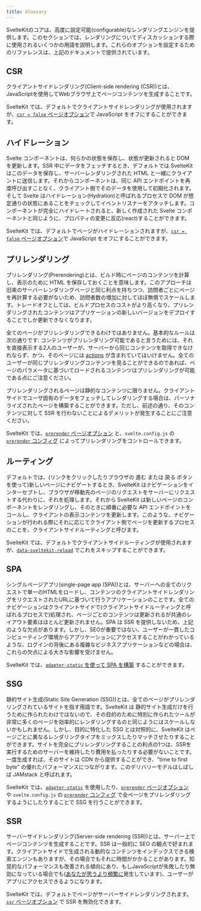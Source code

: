 ```yaml
---
title: Glossary
---
```


SvelteKitのコアは、高度に設定可能(configurable)なレンダリングエンジンを提供します。このセクションでは、レンダリングについてディスカッションする際に使用されるいくつかの用語を説明します。これらのオプションを設定するためのリファレンスは、上記のドキュメントで提供されています。

## CSR

クライアントサイドレンダリング(Client-side rendering (CSR))とは、JavaScriptを使用してWebブラウザ上でページコンテンツを生成することです。

SvelteKit では、デフォルトでクライアントサイドレンダリングが使用されますが、[`csr = false` ページオプション](page-options#csr)で JavaScript をオフにすることができます。

## ハイドレーション <!--Hydration-->

Svelte コンポーネントは、何らかの状態を保存し、状態が更新されると DOM を更新します。SSR 中にデータをフェッチするとき、デフォルトでは SvelteKit はこのデータを保存し、サーバーレンダリングされた HTML と一緒にクライアントに送信します。それからコンポーネントは、同じ API エンドポイントを再度呼び出すことなく、クライアント側でそのデータを使用して初期化されます。そして Svelte はハイドレーション(Hydration)と呼ばれるプロセスで DOM が想定通りの状態にあることをチェックしてイベントリスナーをアタッチします。コンポーネントが完全にハイドレートされると、新しく作成された Svelte コンポーネントと同じように、プロパティの変更に反応(react)することができます。

SvelteKit では、デフォルトでページがハイドレーションされますが、[`csr = false` ページオプション](page-options#csr)で JavaScript をオフにすることができます。

## プリレンダリング <!--Prerendering-->

プリレンダリング(Prerendering)とは、ビルド時にページのコンテンツを計算し、表示のために HTML を保存しておくことを意味します。このアプローチは旧来のサーバーレンダリングページと同じ利点を持ちつつ、訪問者ごとにページを再計算する必要がないため、訪問者数の増加に対してほぼ無償でスケールします。トレードオフとしては、ビルドプロセスのコストがより高くなり、プリレンダリングされたコンテンツはアプリケーションの新しいバージョンをデプロイすることでしか更新できなくなります。

全てのページがプリレンダリングできるわけではありません。基本的なルールは次の通りです: コンテンツがプリレンダリング可能であると言うためには、それを直接表示する2人のユーザーが、サーバーから同じコンテンツを取得できなけれならず、かつ、そのページには [actions](form-actions) が含まれていてはいけません。全てのユーザーが同じプリレンダリングコンテンツを見ることができるのであれば、ページのパラメータに基づいてロードされるコンテンツはプリレンダリングが可能である点にご注意ください。

プリレンダリングされるページは静的なコンテンツに限りません。クライアントサイドでユーザ固有のデータをフェッチしてレンダリングする場合は、パーソナライズされたページを構築することができます。ただし、前述の通り、そのコンテンツに対して SSR を行わないことによるデメリットが発生することにご注意ください。

SvelteKit では、[`prerender` ページオプション](page-options#prerender) と、`svelte.config.js` の [`prerender` コンフィグ](configuration#prerender) によってプリレンダリングをコントロールできます。

## ルーティング <!--Routing-->

デフォルトでは、(リンクをクリックしたりブラウザの 進む または 戻る ボタンを使って)新しいページにナビゲートするとき、SvelteKit はナビゲーションをインターセプトし、ブラウザが移動先のページのリクエストをサーバーにリクエストする代わりに、それを処理します。それから SvelteKit は新しいページのコンポーネントをレンダリングし、そのときに順番に必要な API エンドポイントをコールし、クライアントの表示コンテンツを更新します。このような、ナビゲーションが行われる際にそれに応じてクライアント側でページを更新するプロセスのことを、クライアントサイドルーティングと呼びます。

SvelteKit では、デフォルトでクライアントサイドルーティングが使用されますが、[`data-sveltekit-reload`](link-options#data-sveltekit-reload) でこれをスキップすることができます。

## SPA

シングルページアプリ(single-page app (SPA))とは、サーバーへの全てのリクエストで単一のHTMLをロードし、コンテンツのクライアントサイドレンダリングをリクエストされたURLに基づいて行うアプリケーションのことです。全てのナビゲーションはクライアントサイドで(クライアントサイドルーティングと呼ばれるプロセスで)処理され、ページごとのコンテンツは更新されるが共通のレイアウト要素はほとんど更新されません。SPA は SSR を提供しないため、上記のような欠点があります。しかし、SEOが重要ではない、ユーザーが一貫したコンピューティング環境からアプリケーションにアクセスすることがわかっているような、ログインの背後にある複雑なビジネスアプリケーションなどの場合は、これらの欠点による大きな影響を受けません。

SvelteKit では、[`adapter-static` を使って SPA を構築](single-page-apps) することができます。

## SSG

静的サイト生成(Static Site Generation (SSG))とは、全てのページがプリレンダリングされているサイトを指す用語です。SvelteKit は 静的サイト生成だけを行うために作られたわけではないので、その目的のために特別に作られたツールが非常に多くのページを効率的にレンダリングするのと同じようにはスケールしないかもしれません。しかし、目的に特化した SSG とは対照的に、SvelteKit はページごとに異なるレンダリングタイプをミックスしたりマッチさせたりすることができます。サイトを完全にプリレンダリングすることの利点の1つは、SSRを実行するためのサーバーを維持したり費用を払ったりする必要がないことです。一度生成すれば、そのサイトは CDN から提供することができ、"time to first byte" の優れたパフォーマンスにつながります。このデリバリーモデルはしばしば JAMstack と呼ばれます。

SvelteKit では、[`adapter-static`](adapter-static) を使用したり、[`prerender` ページオプション](page-options#prerender) や `svelte.config.js` の [`prerender` コンフィグ](configuration#prerender) で全ページをプリレンダリングするようにしたりすることで SSG を行うことができます。

## SSR

サーバーサイドレンダリング(Server-side rendering (SSR))とは、サーバー上でページコンテンツを生成することです。SSR は一般的に SEO の観点で好まれます。クライアントサイドで生成される動的なコンテンツをインデックスできる検索エンジンもありますが、その場合でもそれに時間がかかることがあります。知覚的なパフォーマンスも改善される傾向にあり、もしJavaScriptが失敗したり無効になっている場合でも([あなたが思うより頻繁に](https://kryogenix.org/code/browser/everyonehasjs.html)発生しています)、ユーザーがアプリにアクセスできるようになります。

SvelteKit では、デフォルトでページがサーバーサイドレンダリングされます。[`ssr` ページオプション](page-options#ssr) で SSR を無効化できます。

